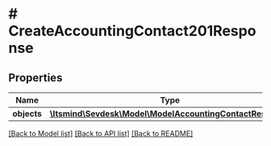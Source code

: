 # # CreateAccountingContact201Response

## Properties

Name | Type | Description | Notes
------------ | ------------- | ------------- | -------------
**objects** | [**\Itsmind\Sevdesk\Model\ModelAccountingContactResponse**](ModelAccountingContactResponse.md) |  | [optional]

[[Back to Model list]](../../README.md#models) [[Back to API list]](../../README.md#endpoints) [[Back to README]](../../README.md)

